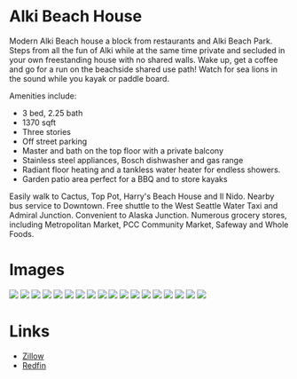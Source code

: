 # Alki Beach House

Modern Alki Beach house a block from restaurants and Alki Beach Park.  Steps from all the fun of Alki while at the same time private and secluded in your own freestanding house with no shared walls.  Wake up, get a coffee and go for a run on the beachside shared use path!  Watch for sea lions in the sound while you kayak or paddle board.

Amenities include:
* 3 bed, 2.25 bath
* 1370 sqft
* Three stories
* Off street parking
* Master and bath on the top floor with a private balcony  
* Stainless steel appliances, Bosch dishwasher and gas range
* Radiant floor heating and a tankless water heater for endless showers. 
* Garden patio area perfect for a BBQ and to store kayaks

Easily walk to Cactus, Top Pot, Harry's Beach House and Il Nido.  Nearby bus service to Downtown.  Free shuttle to the West Seattle Water Taxi and Admiral Junction.  Convenient to Alaska Junction.  Numerous grocery stores, including Metropolitan Market, PCC Community Market, Safeway and Whole Foods.

# Images
![](img/1.jpg)
![](img/2.jpg)
![](img/3.jpg)
![](img/4.jpg)
![](img/5.jpg)
![](img/6.jpg)
![](img/7.jpg)
![](img/8.jpg)
![](img/9.jpg)
![](img/10.jpg)
![](img/11.jpg)
![](img/12.jpg)
![](img/13.jpg)
![](img/14.jpg)
![](img/15.jpg)
![](img/16.jpg)
![](img/17.jpg)
![](img/18.jpg)

# Links
* [Zillow](https://www.zillow.com/homedetails/3019-63rd-Ave-SW-Seattle-WA-98116/96672117_zpid/?view=public)
* [Redfin](https://www.redfin.com/WA/Seattle/3019-63rd-Ave-SW-98116/home/28581271)
